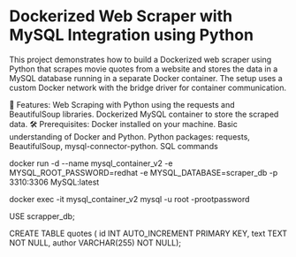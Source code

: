 <h1>Dockerized Web Scraper with MySQL Integration using Python</h1>


This project demonstrates how to build a Dockerized web scraper using Python that scrapes movie quotes from a website and stores the data in a MySQL database running in a separate Docker container. The setup uses a custom Docker network with the bridge driver for container communication.

🚀 Features:
Web Scraping with Python using the requests and BeautifulSoup libraries.
Dockerized MySQL container to store the scraped data.
🛠️ Prerequisites:
Docker installed on your machine.
Basic understanding of Docker and Python.
Python packages: requests, BeautifulSoup, mysql-connector-python.
SQL commands

docker run -d --name mysql_container_v2 -e MYSQL_ROOT_PASSWORD=redhat -e MYSQL_DATABASE=scraper_db -p 3310:3306 MySQL:latest

docker exec -it mysql_container_v2 mysql -u root -prootpassword

USE scrapper_db;

CREATE TABLE quotes ( id INT AUTO_INCREMENT PRIMARY KEY, text TEXT NOT NULL, author VARCHAR(255) NOT NULL);